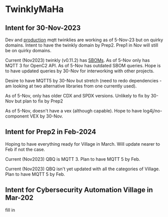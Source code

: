 # TwinklyMaHa

## Intent for 30-Nov-2023
Dev and [production](https://twinklymaha-prod-q353uyxfhq-uk.a.run.app/twinkly)
mqtt twinklies are working as of 5-Nov-23 
but on quirky domains. 
Intent to have the twinkly domain by Prep2. 
Prep1 in Nov will still be on quirky domains.

Current (Nov2023) twinkly (v0.11.2) has [SBOMs](https://twinklymaha-prod-q353uyxfhq-uk.a.run.app/.well-known/sbom).
As of 5-Nov only has MQTT 3 for OpenC2 API.
As of 5-Nov has outdated SBOM queries.
Hope is to have updated queries by 30-Nov for interworking with other projects.

Desire to have MQTT5 by 30-Nov but stretch (need to redo dependencies - am looking at two alternative libraries from one currently used).

As of 5-Nov, only has older CDX and SPDX versions. Unlikely to fix by 30-Nov but plan to fix by Prep2

As of 5-Nov, doesn't have a vex (although capable). Hope to have log4j/no-component VEX by 30-Nov.


## Intent for Prep2 in Feb-2024
Hoping to have everything ready for Village in March. 
Will update nearer to Feb if not the case.

Current (Nov2023) QBQ is MQTT 3. 
Plan to have MQTT 5 by Feb.

Current (Nov2023) QBQ isn't yet updated with all the categories of Village.
Plan to have MQTT 5 by Feb.


## Intent for Cybersecurity Automation Village in Mar-202
fill in